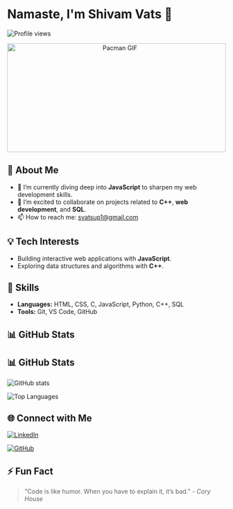 # Namaste, I'm Shivam Vats 🙏

![Profile views](https://komarev.com/ghpvc/?username=shivamvats&color=blue)

<div align="center">
  <img src="https://www.adweek.com/wp-content/uploads/2018/01/pacman-detail-2018-.gif" alt="Pacman GIF" width="100%" height="250px"/>
</div>


## 🔭 About Me
- 🌱 I’m currently diving deep into **JavaScript** to sharpen my web development skills.
- 👯 I’m excited to collaborate on projects related to **C++**, **web development**, and **SQL**.
- 📫 How to reach me: [svatsup1@gmail.com](mailto:svatsup1@gmail.com)

## 💡 Tech Interests
- Building interactive web applications with **JavaScript**.
- Exploring data structures and algorithms with **C++**.


## 🚀 Skills
- **Languages:** HTML, CSS, C, JavaScript, Python, C++, SQL
- **Tools:** Git, VS Code, GitHub
## 📊 GitHub Stats
## 📊 GitHub Stats
![GitHub stats](https://github-readme-stats.vercel.app/api?username=ShivamVats1&show_icons=true&theme=radical)

![Top Languages](https://github-readme-stats.vercel.app/api/top-langs/?username=ShivamVats1&layout=compact&theme=radical&langs_count=6)


## 🌐 Connect with Me
[![LinkedIn](https://img.shields.io/badge/-LinkedIn-blue?style=flat&logo=Linkedin&logoColor=white)](https://www.linkedin.com/in/shivam-vats-18b708332/?originalSubdomain=in)

[![GitHub](https://img.shields.io/badge/-GitHub-gray?style=flat&logo=github&logoColor=white)](https://github.com/ShivamVats1)

## ⚡ Fun Fact
> "Code is like humor. When you have to explain it, it’s bad." - *Cory House*

